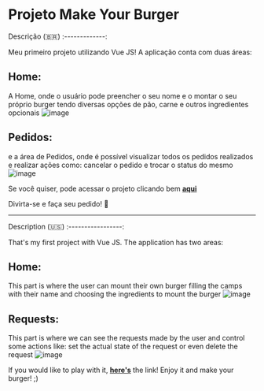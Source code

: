 # Projeto Make Your Burger

Descrição (🇧🇷)
:-------------:

Meu primeiro projeto utilizando Vue JS! A aplicação conta com duas áreas:

## Home:
A Home, onde o usuário pode preencher o seu nome e o montar o seu próprio burger tendo diversas opções de pão, carne e outros ingredientes opcionais
![image](https://user-images.githubusercontent.com/74671728/163704192-8f83a937-6ff8-47a1-b293-0c0c847073bb.png)


## Pedidos:
e a área de Pedidos, onde é possível visualizar todos os pedidos realizados e realizar ações como: cancelar o pedido e trocar o status do mesmo
![image](https://user-images.githubusercontent.com/74671728/163704213-c67dde00-d406-42fe-9b80-bb185130402b.png)

Se você quiser, pode acessar o projeto clicando bem [__aqui__](https://make-your-burger-fvf4xzbkz-italoknd.vercel.app/) 

Divirta-se e faça seu pedido! 🙂

***

Description (:us:)
:-----------------:

That's my first project with Vue JS. The application has two areas:

## Home:
This part is where the user can mount their own burger filling the camps with their name and choosing the ingredients to mount the burger
![image](https://user-images.githubusercontent.com/74671728/163704192-8f83a937-6ff8-47a1-b293-0c0c847073bb.png)

## Requests:
This part is where we can see the requests made by the user and control some actions like: set the actual state of the request or even delete the request
![image](https://user-images.githubusercontent.com/74671728/163704213-c67dde00-d406-42fe-9b80-bb185130402b.png)

If you would like to play with it, [__here's__](https://make-your-burger-fvf4xzbkz-italoknd.vercel.app/) the link!
Enjoy it and make your burger! ;)
